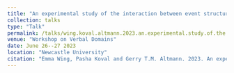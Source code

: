 ```yaml
---
title: "An experimental study of the interaction between event structure, perfective aspect, and tense in English"
collection: talks
type: "Talk"
permalink: /talks/wing.koval.altmann.2023.an.experimental.study.of.the.interaction.between.event.structure.perfective.aspect.and.tense.in.english
venue: "Workshop on Verbal Domains"
date: June 26--27 2023
location: "Newcastle University"
citation: "Emma Wing, Pasha Koval and Gerry T.M. Altmann. 2023. An experimental study of the interaction between event structure, perfective aspect, and tense in English (Talk). Workshop on Verbal Domains. Newcastle University. June 26--27."
---
```

